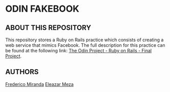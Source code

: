 # ODIN FAKEBOOK

## ABOUT THIS REPOSITORY

This repository stores a Ruby on Rails practice which consists of creating a web service that mimics Facebook. The full description for this practice can be found at the following link: [The Odin Project - Ruby on Rails - Final Project](https://www.theodinproject.com/courses/ruby-on-rails/lessons/final-project).

## AUTHORS

[Frederico Miranda](https://github.com/frederico-miranda/)
[Eleazar Meza](https://github.com/elshaka/)
